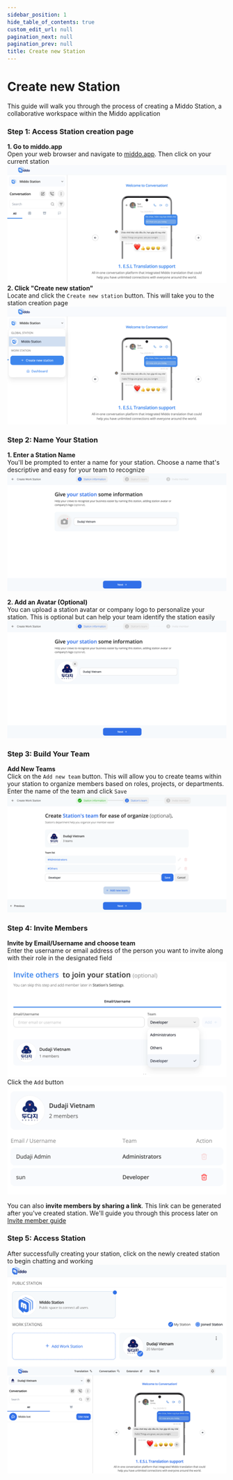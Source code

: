 ```yaml
---
sidebar_position: 1
hide_table_of_contents: true
custom_edit_url: null
pagination_next: null
pagination_prev: null
title: Create new Station
---
```


# Create new Station

This guide will walk you through the process of creating a Middo Station, a collaborative workspace within the Middo application

### Step 1: Access Station creation page

**1\. Go to middo.app**  
Open your web browser and navigate to [middo.app](https:/middo.app). Then click on your current station  
![](./img/how-to-create-station-1.png)  
**2\. Click "Create new station"**  
Locate and click the `Create new station` button. This will take you to the station creation page  
![](./img/how-to-create-station-2.png)

### Step 2: Name Your Station

**1\. Enter a Station Name**  
You'll be prompted to enter a name for your station. Choose a name that's descriptive and easy for your team to recognize  
![](./img/how-to-create-station-3.png)

**2\. Add an Avatar (Optional)**  
You can upload a station avatar or company logo to personalize your station. This is optional but can help your team identify the station easily  
![](./img/how-to-create-station-4.png)

### Step 3: Build Your Team

**Add New Teams**  
Click on the `Add new team` button. This will allow you to create teams within your station to organize members based on roles, projects, or departments. Enter the name of the team and click `Save`  
![](./img/how-to-create-station-5.png)

### Step 4: Invite Members

**Invite by Email/Username and choose team**  
Enter the username or email address of the person you want to invite along with their role in the designated field  
![](./img/how-to-create-station-6.png)  
Click the `Add` button  
![](./img/how-to-create-station-7.png)

You can also **invite members by sharing a link**. This link can be generated after you've created station. We'll guide you through this process later on [Invite member guide](./invite-members)

### Step 5: Access Station

After successfully creating your station, click on the newly created station to begin chatting and working  
![](./img/how-to-create-station-8.png)  
![](./img/how-to-create-station-9.png)
